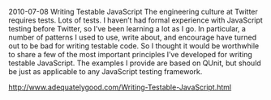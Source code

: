 2010-07-08
Writing Testable JavaScript
The engineering culture at Twitter requires tests. Lots of tests. I haven’t had formal experience with JavaScript testing before Twitter, so I’ve been learning a lot as I go. In particular, a number of patterns I used to use, write about, and encourage have turned out to be bad for writing testable code. So I thought it would be worthwhile to share a few of the most important principles I’ve developed for writing testable JavaScript. The examples I provide are based on QUnit, but should be just as applicable to any JavaScript testing framework.

http://www.adequatelygood.com/Writing-Testable-JavaScript.html